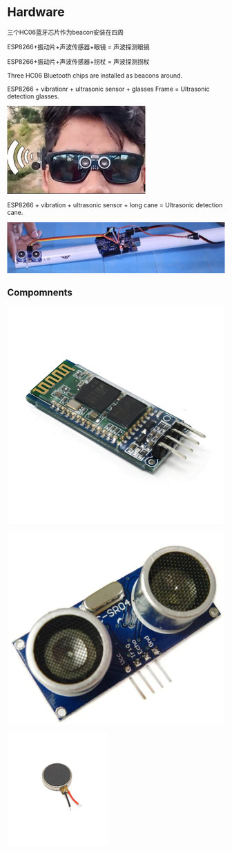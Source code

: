 # Hardware

三个HC06蓝牙芯片作为beacon安装在四周

ESP8266+振动片+声波传感器+眼镜 = 声波探测眼镜

ESP8266+振动片+声波传感器+拐杖 = 声波探测拐杖

Three HC06 Bluetooth chips are installed as beacons around.

ESP8266 + vibrationr + ultrasonic sensor + glasses Frame = Ultrasonic detection glasses.

![image-20230717100735882](assets/image-20230717100735882.png)

ESP8266 + vibration + ultrasonic sensor + long cane = Ultrasonic detection cane.

![image-20230717100900675](assets/image-20230717100900675.png)

## Compomnents

![HC-06](assets/hc-06-bluetooth-serial-transceiver-the-pi-hut-103295-23315760021699_1000x.jpg)



![image-20230717100305612](assets/image-20230717100305612.png)

![image-20230717100340476](assets/image-20230717100340476.png)

